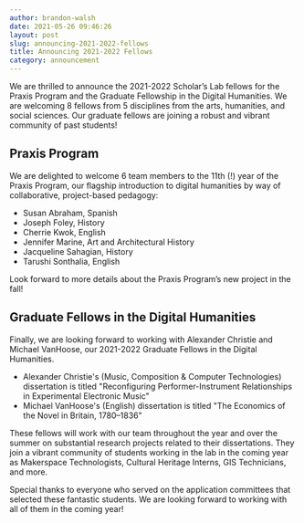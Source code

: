 ```yaml
---
author: brandon-walsh
date: 2021-05-26 09:46:26
layout: post
slug: announcing-2021-2022-fellows
title: Announcing 2021-2022 Fellows
category: announcement
---
```

We are thrilled to announce the 2021-2022 Scholar’s Lab fellows for the Praxis Program and the Graduate Fellowship in the Digital Humanities. We are welcoming 8 fellows from 5 disciplines from the arts, humanities, and social sciences. Our graduate fellows are joining a robust and vibrant community of past students!

## Praxis Program

We are delighted to welcome 6 team members to the 11th (!) year of the Praxis Program, our flagship introduction to digital humanities by way of collaborative, project-based pedagogy:

*	Susan Abraham, Spanish
*	Joseph Foley, History
*	Cherrie Kwok, English
*	Jennifer Marine, Art and Architectural History
*	Jacqueline Sahagian, History
*	Tarushi Sonthalia, English

Look forward to more details about the Praxis Program’s new project in the fall!

## Graduate Fellows in the Digital Humanities

Finally, we are looking forward to working with Alexander Christie and Michael VanHoose, our 2021-2022 Graduate Fellows in the Digital Humanities.

*	Alexander Christie's (Music, Composition & Computer Technologies) dissertation is titled "Reconfiguring Performer-Instrument Relationships in Experimental Electronic Music"
*	Michael VanHoose's (English) dissertation is titled "The Economics of the Novel in Britain, 1780–1836"

These fellows will work with our team throughout the year and over the summer on substantial research projects related to their dissertations. They join a vibrant community of students working in the lab in the coming year as Makerspace Technologists, Cultural Heritage Interns, GIS Technicians, and more.

Special thanks to everyone who served on the application committees that selected these fantastic students. We are looking forward to working with all of them in the coming year!
